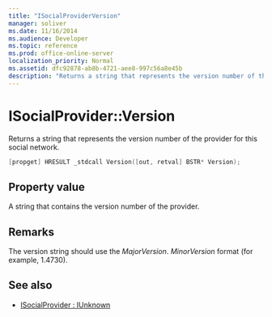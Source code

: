 ```yaml
---
title: "ISocialProviderVersion"
manager: soliver
ms.date: 11/16/2014
ms.audience: Developer
ms.topic: reference
ms.prod: office-online-server
localization_priority: Normal
ms.assetid: dfc92878-ab8b-4721-aee8-997c56a8e45b
description: "Returns a string that represents the version number of the provider for this social network."
---
```


# ISocialProvider::Version

Returns a string that represents the version number of the provider for this social network. 
  
```cpp
[propget] HRESULT _stdcall Version([out, retval] BSTR* Version);
```

## Property value

A string that contains the version number of the provider.
  
## Remarks

The version string should use the  _MajorVersion_. _MinorVersion_ format (for example, 1.4730). 
  
## See also

- [ISocialProvider : IUnknown](isocialprovideriunknown.md)

